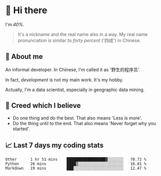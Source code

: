 # 👋 Hi there

I'm *40%*.

> It's a nickname and the real name also in a way.
> My real name pronunciation is similar to *forty percent* ('四成') in Chinese.

## :speech_balloon: About me

An informal developer. In Chinese, I'm called it as '野生的程序员'.

In fact, _development_ is not my main work. It's my hobby.

Actually, I'm a data scientist, especially in geographic data mining.

## :see_no_evil: Creed which I believe

- Do one thing and do the best. That also means 'Less is more'.
- Do the thing until to the end. That also means 'Never forget why you started'.

## :chart_with_upwards_trend: Last 7 days my coding stats

<!--START_SECTION:waka-->

```text
Other      1 hr 51 mins    █████████████████▓░░░░░░░   70.72 %
Python     26 mins         ████▒░░░░░░░░░░░░░░░░░░░░   16.81 %
Markdown   19 mins         ███░░░░░░░░░░░░░░░░░░░░░░   12.47 %
```

<!--END_SECTION:waka-->
